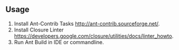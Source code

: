 
Usage
-------

 1. Install Ant-Contrib Tasks <http://ant-contrib.sourceforge.net/>.
 2. Install Closure Linter <https://developers.google.com/closure/utilities/docs/linter_howto>.
 3. Run Ant Build in IDE or commandline.
